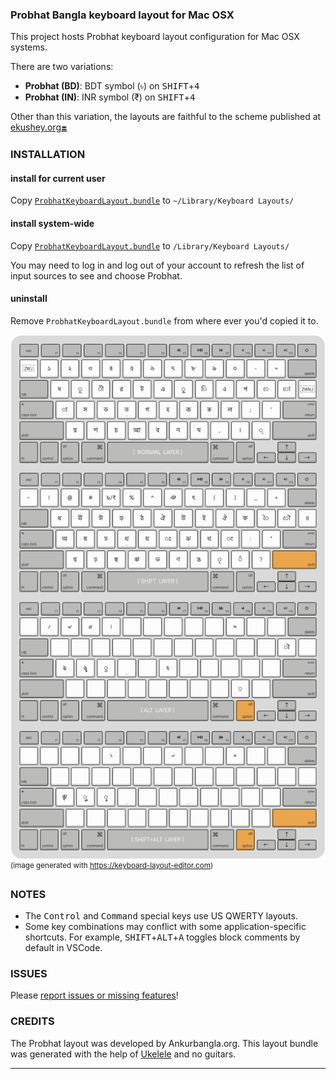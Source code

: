 ### Probhat Bangla keyboard layout for Mac OSX

This project hosts Probhat keyboard layout configuration for Mac OSX systems.

There are two variations:
- **Probhat (BD)**: BDT symbol (৳) on <kbd>SHIFT</kbd>+<kbd>4</kbd>
- **Probhat (IN)**: INR symbol (₹) on <kbd>SHIFT</kbd>+<kbd>4</kbd>

Other than this variation, the layouts are faithful to the scheme published at [ekushey.org][e]<span style="font-size:60%">[🏛][w]</span>

### INSTALLATION
#### install for current user
Copy [`ProbhatKeyboardLayout.bundle`][p] to `~/Library/Keyboard Layouts/`

#### install system-wide
Copy [`ProbhatKeyboardLayout.bundle`][p] to `/Library/Keyboard Layouts/`

You may need to log in and log out of your account to refresh the list of input sources to see and choose Probhat.

#### uninstall
Remove `ProbhatKeyboardLayout.bundle` from where ever you'd copied it to.

![graphical view of the layout](./probhat-layout-apple-wireless.png)
<sup>(image generated with https://keyboard-layout-editor.com)</sup>

### NOTES
- The <kbd>Control</kbd> and <kbd>Command</kbd> special keys use US QWERTY layouts.
- Some key combinations may conflict with some application-specific shortcuts. For example, <kbd>SHIFT</kbd>+<kbd>ALT</kbd>+<kbd>A</kbd> toggles block comments by default in VSCode.

### ISSUES
Please [report issues or missing features][s]!

### CREDITS
The Probhat layout was developed by Ankurbangla.org.
This layout bundle was generated with the help of [Ukelele][k] and no guitars.

<hr>

[e]: https://www.ekushey.org/?page/probhat_layout
[w]: https://web.archive.org/web/20200815053905/https://ekushey.org/?page/probhat_layout
[p]: ProbhatKeyboardLayout.bundle
[s]: https://github.com/bdeshi/probhat-mac-osx/issues
[k]: https://software.sil.org/ukelele/
